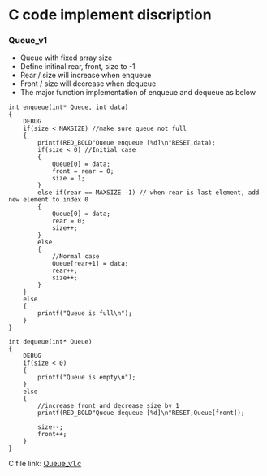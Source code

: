 # C code implement discription
### Queue_v1
* Queue with fixed array size
* Define initinal rear, front, size to -1
* Rear / size will increase when enqueue
* Front / size will decrease when dequeue
* The major function implementation of enqueue and dequeue as below
```
int enqueue(int* Queue, int data)
{
    DEBUG
    if(size < MAXSIZE) //make sure queue not full
    {
        printf(RED_BOLD"Queue enqueue [%d]\n"RESET,data);
        if(size < 0) //Initial case
        {
            Queue[0] = data;
            front = rear = 0;
            size = 1;
        }
        else if(rear == MAXSIZE -1) // when rear is last element, add new element to index 0
        {
            Queue[0] = data;
            rear = 0;
            size++;
        }
        else
        {
            //Normal case
            Queue[rear+1] = data;
            rear++;
            size++;
        }
    }
    else
    {
        printf("Queue is full\n");
    }
}
```
```
int dequeue(int* Queue)
{
    DEBUG
    if(size < 0)
    {
        printf("Queue is empty\n");
    }
    else
    {
        //increase front and decrease size by 1
        printf(RED_BOLD"Queue dequeue [%d]\n"RESET,Queue[front]);
        
        size--;
        front++;
    }
}
```
C file link: [Queue_v1.c](Queue_v1.c)
